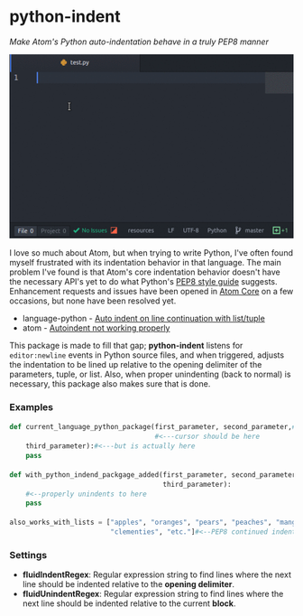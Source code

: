 # python-indent

_Make Atom's Python auto-indentation behave in a truly PEP8 manner_

![example of python-indent](./resources/img/python-indent-demonstration.gif)

I love so much about Atom, but when trying to write Python, I've often found myself frustrated with its indentation behavior in that language. The main problem I've found is that Atom's core indentation behavior doesn't have the necessary API's yet to do what Python's [PEP8 style guide](https://www.python.org/dev/peps/pep-0008/#indentation) suggests. Enhancement requests and issues have been opened in [Atom Core](https://github.com/atom/atom) on a few occasions, but none have been resolved yet.

- language-python - [Auto indent on line continuation with list/tuple](https://github.com/atom/language-python/issues/22)
- atom - [Autoindent not working properly](https://github.com/atom/atom/issues/6655)

This package is made to fill that gap; __python-indent__ listens for `editor:newline` events in Python source files, and when triggered, adjusts the indentation to be lined up relative to the opening delimiter of the parameters, tuple, or list. Also, when proper unindenting (back to normal) is necessary, this package also makes sure that is done.

### Examples

```python
def current_language_python_package(first_parameter, second_parameter,#<newline>
                                    #<---cursor should be here
    third_parameter):#<---but is actually here
    pass

def with_python_indend_packgage_added(first_parameter, second_parameter,
                                      third_parameter):
    #<--properly unindents to here
    pass

also_works_with_lists = ["apples", "oranges", "pears", "peaches", "mangoes",
                         "clementies", "etc."]#<--PEP8 continued indentation

```

### Settings

- __fluidIndentRegex__: Regular expression string to find lines where the next line should be indented relative to the __opening delimiter__.
- __fluidUnindentRegex__: Regular expression string to find lines where the next line should be indented relative to the current __block__.
